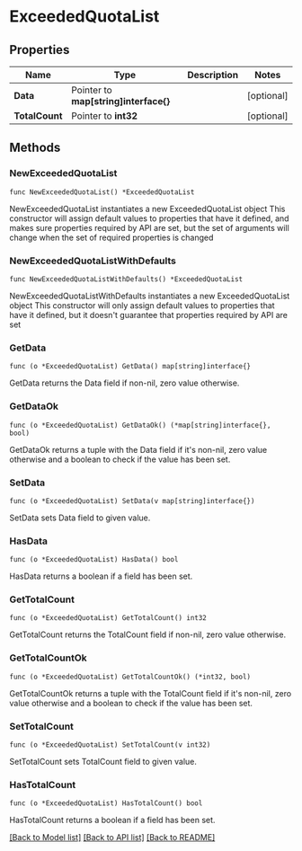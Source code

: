 # ExceededQuotaList

## Properties

Name | Type | Description | Notes
------------ | ------------- | ------------- | -------------
**Data** | Pointer to **map[string]interface{}** |  | [optional] 
**TotalCount** | Pointer to **int32** |  | [optional] 

## Methods

### NewExceededQuotaList

`func NewExceededQuotaList() *ExceededQuotaList`

NewExceededQuotaList instantiates a new ExceededQuotaList object
This constructor will assign default values to properties that have it defined,
and makes sure properties required by API are set, but the set of arguments
will change when the set of required properties is changed

### NewExceededQuotaListWithDefaults

`func NewExceededQuotaListWithDefaults() *ExceededQuotaList`

NewExceededQuotaListWithDefaults instantiates a new ExceededQuotaList object
This constructor will only assign default values to properties that have it defined,
but it doesn't guarantee that properties required by API are set

### GetData

`func (o *ExceededQuotaList) GetData() map[string]interface{}`

GetData returns the Data field if non-nil, zero value otherwise.

### GetDataOk

`func (o *ExceededQuotaList) GetDataOk() (*map[string]interface{}, bool)`

GetDataOk returns a tuple with the Data field if it's non-nil, zero value otherwise
and a boolean to check if the value has been set.

### SetData

`func (o *ExceededQuotaList) SetData(v map[string]interface{})`

SetData sets Data field to given value.

### HasData

`func (o *ExceededQuotaList) HasData() bool`

HasData returns a boolean if a field has been set.

### GetTotalCount

`func (o *ExceededQuotaList) GetTotalCount() int32`

GetTotalCount returns the TotalCount field if non-nil, zero value otherwise.

### GetTotalCountOk

`func (o *ExceededQuotaList) GetTotalCountOk() (*int32, bool)`

GetTotalCountOk returns a tuple with the TotalCount field if it's non-nil, zero value otherwise
and a boolean to check if the value has been set.

### SetTotalCount

`func (o *ExceededQuotaList) SetTotalCount(v int32)`

SetTotalCount sets TotalCount field to given value.

### HasTotalCount

`func (o *ExceededQuotaList) HasTotalCount() bool`

HasTotalCount returns a boolean if a field has been set.


[[Back to Model list]](../README.md#documentation-for-models) [[Back to API list]](../README.md#documentation-for-api-endpoints) [[Back to README]](../README.md)



